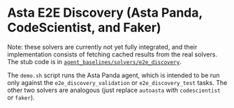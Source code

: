 # Asta E2E Discovery (Asta Panda, CodeScientist, and Faker)

Note: these solvers are currently not yet fully integrated, and their implementation consists of fetching cached results from the real solvers.  The stub code is in [`agent_baselines/solvers/e2e_discovery`](/agent_baselines/solvers/e2e_discovery/).

The `demo.sh` script runs the Asta Panda agent, which is intended to be run only against the `e2e_discovery_validation` or `e2e_discovery_test` tasks.  The other two solvers are analogous (just replace `autoasta` with `codescientist` or `faker`).
